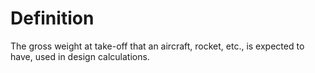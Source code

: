 # Definition

The gross weight at take-off that an aircraft, rocket, etc., is expected
to have, used in design calculations.
